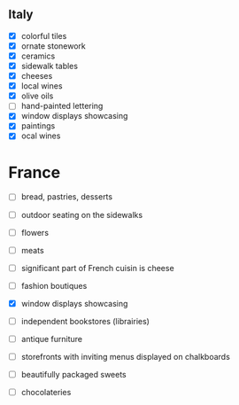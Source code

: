 ## Italy
- [X] colorful tiles
- [X] ornate stonework
- [X] ceramics
- [X] sidewalk tables
- [X] cheeses
- [X] local wines
- [X] olive oils
- [ ] hand-painted lettering
- [X] window displays showcasing
- [X] paintings
- [x] ocal wines

# France
- [ ] bread, pastries, desserts
- [ ] outdoor seating on the sidewalks
- [ ] flowers
- [ ] meats
- [ ] significant part of French cuisin is cheese
- [ ] fashion boutiques
- [X] window displays showcasing
- [ ] independent bookstores (librairies)
- [ ] antique furniture
- [ ] storefronts with inviting menus displayed on chalkboards
- [ ] beautifully packaged sweets
- [ ] chocolateries
 
